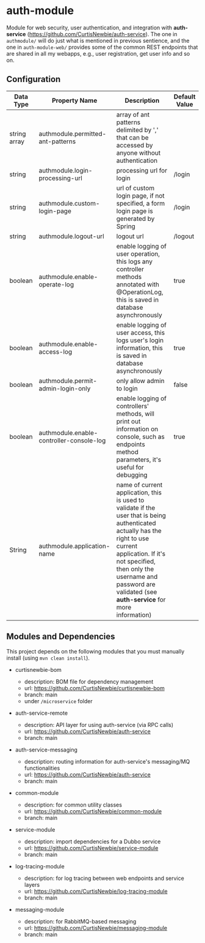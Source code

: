 # auth-module

Module for web security, user authentication, and integration with **auth-service** (https://github.com/CurtisNewbie/auth-service). The one in `authmodule/` will do just what is mentioned in previous sentience, and the one in `auth-module-web/` provides some of the common REST endpoints that are shared in all my webapps, e.g., user registration, get user info and so on.

## Configuration

Data Type | Property Name | Description | Default Value
----------|--------------|-------------|---------------
string array | authmodule.permitted-ant-patterns | array of ant patterns delimited by ',' that can be accessed by anyone without authentication | 
string | authmodule.login-processing-url | processing url for login | /login
string | authmodule.custom-login-page | url of custom login page, if not specified, a form login page is generated by Spring | /login  
string | authmodule.logout-url | logout url | /logout 
boolean | authmodule.enable-operate-log | enable logging of user operation, this logs any controller methods annotated with @OperationLog, this is saved in database asynchronously | true 
boolean | authmodule.enable-access-log | enable logging of user access, this logs user's login information, this is saved in database asynchronously | true
boolean | authmodule.permit-admin-login-only | only allow admin to login | false
boolean | authmodule.enable-controller-console-log | enable logging of controllers' methods, will print out information on console, such as endpoints method parameters, it's useful for debugging | true 
String |  authmodule.application-name | name of current application, this is used to validate if the user that is being authenticated actually has the right to use current application. If it's not specified, then only the username and password are validated (see **auth-service** for more information) | 

## Modules and Dependencies

This project depends on the following modules that you must manually install (using `mvn clean install`).

- curtisnewbie-bom
    - description: BOM file for dependency management
    - url: https://github.com/CurtisNewbie/curtisnewbie-bom
    - branch: main
    - under `/microservice` folder

- auth-service-remote
    - description: API layer for using auth-service (via RPC calls)
    - url: https://github.com/CurtisNewbie/auth-service
    - branch: main 

- auth-service-messaging
    - description: routing information for auth-service's messaging/MQ functionalities
    - url: https://github.com/CurtisNewbie/auth-service
    - branch: main 

- common-module
    - description: for common utility classes 
    - url: https://github.com/CurtisNewbie/common-module
    - branch: main

- service-module
    - description: import dependencies for a Dubbo service
    - url: https://github.com/CurtisNewbie/service-module
    - branch: main

- log-tracing-module
    - description: for log tracing between web endpoints and service layers
    - url: https://github.com/CurtisNewbie/log-tracing-module
    - branch: main

- messaging-module
    - description: for RabbitMQ-based messaging 
    - url: https://github.com/CurtisNewbie/messaging-module
    - branch: main
